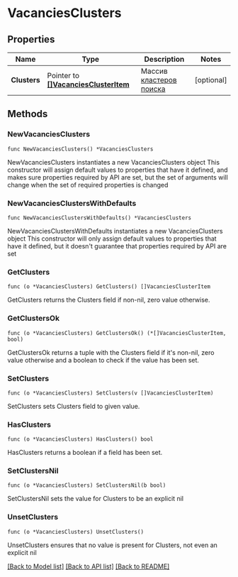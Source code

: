 # VacanciesClusters

## Properties

Name | Type | Description | Notes
------------ | ------------- | ------------- | -------------
**Clusters** | Pointer to [**[]VacanciesClusterItem**](VacanciesClusterItem.md) | Массив [кластеров поиска](#tag/Poisk-vakansij/Klastery-v-poiske-vakansij) | [optional] 

## Methods

### NewVacanciesClusters

`func NewVacanciesClusters() *VacanciesClusters`

NewVacanciesClusters instantiates a new VacanciesClusters object
This constructor will assign default values to properties that have it defined,
and makes sure properties required by API are set, but the set of arguments
will change when the set of required properties is changed

### NewVacanciesClustersWithDefaults

`func NewVacanciesClustersWithDefaults() *VacanciesClusters`

NewVacanciesClustersWithDefaults instantiates a new VacanciesClusters object
This constructor will only assign default values to properties that have it defined,
but it doesn't guarantee that properties required by API are set

### GetClusters

`func (o *VacanciesClusters) GetClusters() []VacanciesClusterItem`

GetClusters returns the Clusters field if non-nil, zero value otherwise.

### GetClustersOk

`func (o *VacanciesClusters) GetClustersOk() (*[]VacanciesClusterItem, bool)`

GetClustersOk returns a tuple with the Clusters field if it's non-nil, zero value otherwise
and a boolean to check if the value has been set.

### SetClusters

`func (o *VacanciesClusters) SetClusters(v []VacanciesClusterItem)`

SetClusters sets Clusters field to given value.

### HasClusters

`func (o *VacanciesClusters) HasClusters() bool`

HasClusters returns a boolean if a field has been set.

### SetClustersNil

`func (o *VacanciesClusters) SetClustersNil(b bool)`

 SetClustersNil sets the value for Clusters to be an explicit nil

### UnsetClusters
`func (o *VacanciesClusters) UnsetClusters()`

UnsetClusters ensures that no value is present for Clusters, not even an explicit nil

[[Back to Model list]](../README.md#documentation-for-models) [[Back to API list]](../README.md#documentation-for-api-endpoints) [[Back to README]](../README.md)


